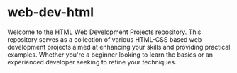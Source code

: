 # web-dev-html
 Welcome to the HTML Web Development Projects repository. This repository serves as a collection of various HTML-CSS based web development projects aimed at enhancing your skills and providing practical examples. Whether you're a beginner looking to learn the basics or an experienced developer seeking to refine your techniques.
